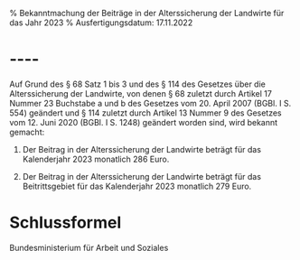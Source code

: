 % Bekanntmachung der Beiträge in der Alterssicherung der Landwirte für das Jahr 2023
% Ausfertigungsdatum: 17.11.2022
 
# ----

Auf Grund des § 68 Satz 1 bis 3 und des § 114 des Gesetzes über die Alterssicherung der Landwirte, von denen § 68 zuletzt durch Artikel 17 Nummer 23 Buchstabe a und b des Gesetzes vom 20. April 2007 (BGBl. I S. 554) geändert und § 114 zuletzt durch Artikel 13 Nummer 9 des Gesetzes vom 12. Juni 2020 (BGBl. I S. 1248) geändert worden sind, wird bekannt gemacht:

1. Der Beitrag in der Alterssicherung der Landwirte beträgt für das Kalenderjahr 2023 monatlich 286 Euro.

2. Der Beitrag in der Alterssicherung der Landwirte beträgt für das Beitrittsgebiet für das Kalenderjahr 2023 monatlich 279 Euro.

# Schlussformel

Bundesministerium für Arbeit und Soziales
